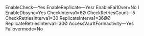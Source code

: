 EnableCheck—Yes
EnableRep1icate—Yesr
EnableFai10ver=No I
EnableDbsync=Yes
Checklnterva1=6Ø
CheckRetriesCount—5
CheckRetriesInterva1=30
ReplicateInterva1=36ØØ
ReplicateRetriesInterva1=30Ø
AccessVau1tForInactivity—Yes
Failovermode=No